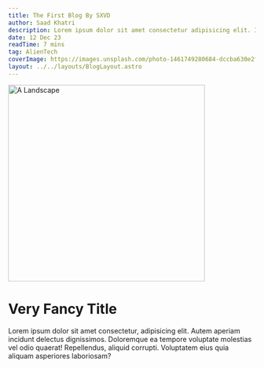 ```yaml
---
title: The First Blog By SXVD
author: Saad Khatri
description: Lorem ipsum dolor sit amet consectetur adipisicing elit. Impedit, similique architecto perferendis neque nobis.
date: 12 Dec 23
readTime: 7 mins
tag: AlienTech
coverImage: https://images.unsplash.com/photo-1461749280684-dccba630e2f6?ixlib=rb-4.0.3&auto=format&fit=crop&w=1200&q=80
layout: ../../layouts/BlogLayout.astro
---
```


<img loading='lazy' height='400' autoheight src="https://images.unsplash.com/photo-1506744038136-46273834b3fb?q=80&w=1470&auto=format&fit=crop&ixlib=rb-4.0.3&ixid=M3wxMjA3fDB8MHxwaG90by1wYWdlfHx8fGVufDB8fHx8fA%3D%3D" alt="A Landscape" />

# Very Fancy Title

Lorem ipsum dolor sit amet consectetur, adipisicing elit. Autem aperiam incidunt delectus dignissimos. Doloremque ea tempore voluptate molestias vel odio quaerat! Repellendus, aliquid corrupti. Voluptatem eius quia aliquam asperiores laboriosam?
